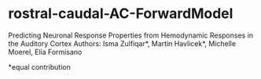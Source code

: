 # rostral-caudal-AC-ForwardModel
Predicting Neuronal Response Properties from Hemodynamic Responses in the Auditory Cortex
Authors: Isma Zulfiqar*, Martin Havlicek*, Michelle Moerel, Elia Formisano

*equal contribution
